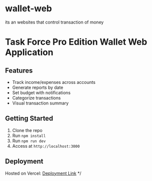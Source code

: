 # wallet-web
its an websites that control transaction of money 

# Task Force Pro Edition Wallet Web Application

## Features
- Track income/expenses across accounts
- Generate reports by date
- Set budget with notifications
- Categorize transactions
- Visual transaction summary

## Getting Started
1. Clone the repo
2. Run `npm install`
3. Run `npm run dev`
4. Access at `http://localhost:3000`

## Deployment
Hosted on Vercel: [Deployment Link](https://your-app.vercel.app)
*/
